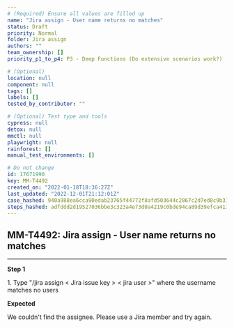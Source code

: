 ```yaml
---
# (Required) Ensure all values are filled up
name: "Jira assign - User name returns no matches"
status: Draft
priority: Normal
folder: Jira assign
authors: ""
team_ownership: []
priority_p1_to_p4: P3 - Deep Functions (Do extensive scenarios work?)

# (Optional)
location: null
component: null
tags: []
labels: []
tested_by_contributor: ""

# (Optional) Test type and tools
cypress: null
detox: null
mmctl: null
playwright: null
rainforest: []
manual_test_environments: []

# Do not change
id: 17671990
key: MM-T4492
created_on: "2022-01-18T18:36:27Z"
last_updated: "2022-12-01T21:12:01Z"
case_hashed: 940a988ea6cca90edab23765f44772f8afd503644c2867c2d7ed8c9b31b80ea44294c4e707036544601d8062f2f3504b
steps_hashed: adfddd2d19527036bbe3c323a4e73d0a4219c0bde94ca89d39efca41146d6b69a141d977959e3606ffd08f858ecd0f99
---
```


<!-- (Auto-generated) Based on frontmatter's "key" and "name" -->

## MM-T4492: Jira assign - User name returns no matches

---

**Step 1**

1\. Type "/jira assign < Jira issue key > < jira user >" where the username matches no users

**Expected**

We couldn't find the assignee. Please use a Jira member and try again.
